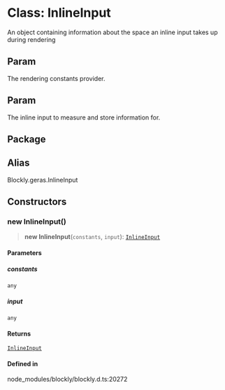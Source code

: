 # Class: InlineInput

An object containing information about the space an inline input takes up
during rendering

## Param

The rendering
constants provider.

## Param

The inline input to measure and store
information for.

## Package

## Alias

Blockly.geras.InlineInput

## Constructors

### new InlineInput()

> **new InlineInput**(`constants`, `input`): [`InlineInput`](InlineInput.md)

#### Parameters

##### constants

`any`

##### input

`any`

#### Returns

[`InlineInput`](InlineInput.md)

#### Defined in

node_modules/blockly/blockly.d.ts:20272
